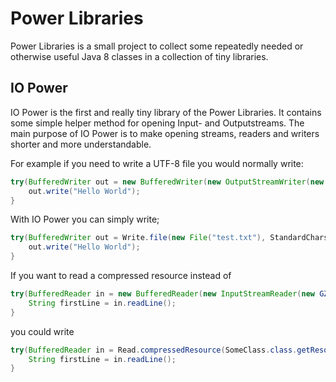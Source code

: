 # Power Libraries
Power Libraries is a small project to collect some repeatedly needed or otherwise useful Java 8 classes in a collection of tiny libraries.

## IO Power
IO Power is the first and really tiny library of the Power Libraries. It contains some simple helper method for opening Input- and 
Outputstreams. The main purpose of IO Power is to make opening streams, readers and writers shorter and more understandable.

For example if you need to write a UTF-8 file you would normally write:
```java
try(BufferedWriter out = new BufferedWriter(new OutputStreamWriter(new FileWriter(new File("test.txt")), StandardCharsets.UTF_8))) {
	out.write("Hello World");
}
```

With IO Power you can simply write;
```java
try(BufferedWriter out = Write.file(new File("test.txt"), StandardCharsets.UTF_8))) {
	out.write("Hello World");
}
```


If you want to read a compressed resource instead of
```java
try(BufferedReader in = new BufferedReader(new InputStreamReader(new GZipInputStream(SomeClass.class.getResourceAsStream("test.gz")), StandardCharsets.UTF_8))) {
	String firstLine = in.readLine();
}
```

you could write
```java
try(BufferedReader in = Read.compressedResource(SomeClass.class.getResource("test.gz"), StandardCharsets.UTF_8))) {
	String firstLine = in.readLine();
}
```
